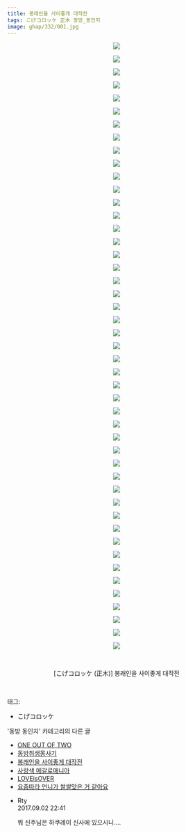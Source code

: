 ```yaml
---
title: 봉래인을 사이좋게 대작전
tags: こげコロッケ 正木 동방_동인지
image: ghap/332/001.jpg
---
```

<div class="article">
<p style="text-align: center; clear: none; float: none;"><img src="{{ site.nasurl }}/ghap/332/001.jpg"/></p>
<p style="text-align: center; clear: none; float: none;"><img src="{{ site.nasurl }}/ghap/332/002.jpg"/></p>
<p style="text-align: center; clear: none; float: none;"><img src="{{ site.nasurl }}/ghap/332/003.jpg"/></p>
<p style="text-align: center; clear: none; float: none;"><img src="{{ site.nasurl }}/ghap/332/004.jpg"/></p>
<p style="text-align: center; clear: none; float: none;"><img src="{{ site.nasurl }}/ghap/332/005.jpg"/></p>
<p style="text-align: center; clear: none; float: none;"><img src="{{ site.nasurl }}/ghap/332/006.jpg"/></p>
<p style="text-align: center; clear: none; float: none;"><img src="{{ site.nasurl }}/ghap/332/007.jpg"/></p>
<p style="text-align: center; clear: none; float: none;"><img src="{{ site.nasurl }}/ghap/332/008.jpg"/></p>
<p style="text-align: center; clear: none; float: none;"><img src="{{ site.nasurl }}/ghap/332/009.jpg"/></p>
<p style="text-align: center; clear: none; float: none;"><img src="{{ site.nasurl }}/ghap/332/010.jpg"/></p>
<p style="text-align: center; clear: none; float: none;"><img src="{{ site.nasurl }}/ghap/332/011.jpg"/></p>
<p style="text-align: center; clear: none; float: none;"><img src="{{ site.nasurl }}/ghap/332/012.jpg"/></p>
<p style="text-align: center; clear: none; float: none;"><img src="{{ site.nasurl }}/ghap/332/013.jpg"/></p>
<p style="text-align: center; clear: none; float: none;"><img src="{{ site.nasurl }}/ghap/332/014.jpg"/></p>
<p style="text-align: center; clear: none; float: none;"><img src="{{ site.nasurl }}/ghap/332/015.jpg"/></p>
<p style="text-align: center; clear: none; float: none;"><img src="{{ site.nasurl }}/ghap/332/016.jpg"/></p>
<p style="text-align: center; clear: none; float: none;"><img src="{{ site.nasurl }}/ghap/332/017.jpg"/></p>
<p style="text-align: center; clear: none; float: none;"><img src="{{ site.nasurl }}/ghap/332/018.jpg"/></p>
<p style="text-align: center; clear: none; float: none;"><img src="{{ site.nasurl }}/ghap/332/019.jpg"/></p>
<p style="text-align: center; clear: none; float: none;"><img src="{{ site.nasurl }}/ghap/332/020.jpg"/></p>
<p style="text-align: center; clear: none; float: none;"><img src="{{ site.nasurl }}/ghap/332/021.jpg"/></p>
<p style="text-align: center; clear: none; float: none;"><img src="{{ site.nasurl }}/ghap/332/022.jpg"/></p>
<p style="text-align: center; clear: none; float: none;"><img src="{{ site.nasurl }}/ghap/332/023.jpg"/></p>
<p style="text-align: center; clear: none; float: none;"><img src="{{ site.nasurl }}/ghap/332/024.jpg"/></p>
<p style="text-align: center; clear: none; float: none;"><img src="{{ site.nasurl }}/ghap/332/025.jpg"/></p>
<p style="text-align: center; clear: none; float: none;"><img src="{{ site.nasurl }}/ghap/332/026.jpg"/></p>
<p style="text-align: center; clear: none; float: none;"><img src="{{ site.nasurl }}/ghap/332/027.jpg"/></p>
<p style="text-align: center; clear: none; float: none;"><img src="{{ site.nasurl }}/ghap/332/028.jpg"/></p>
<p style="text-align: center; clear: none; float: none;"><img src="{{ site.nasurl }}/ghap/332/029.jpg"/></p>
<p style="text-align: center; clear: none; float: none;"><img src="{{ site.nasurl }}/ghap/332/030.jpg"/></p>
<p style="text-align: center; clear: none; float: none;"><img src="{{ site.nasurl }}/ghap/332/031.jpg"/></p>
<p style="text-align: center; clear: none; float: none;"><img src="{{ site.nasurl }}/ghap/332/032.jpg"/></p>
<p style="text-align: center; clear: none; float: none;"><img src="{{ site.nasurl }}/ghap/332/033.jpg"/></p>
<p style="text-align: center; clear: none; float: none;"><img src="{{ site.nasurl }}/ghap/332/034.jpg"/></p>
<p style="text-align: center; clear: none; float: none;"><img src="{{ site.nasurl }}/ghap/332/035.jpg"/></p>
<p style="text-align: center; clear: none; float: none;"><img src="{{ site.nasurl }}/ghap/332/036.jpg"/></p>
<p style="text-align: center; clear: none; float: none;"><img src="{{ site.nasurl }}/ghap/332/037.jpg"/></p>
<p style="text-align: center; clear: none; float: none;"><img src="{{ site.nasurl }}/ghap/332/038.jpg"/></p>
<p style="text-align: center; clear: none; float: none;"><img src="{{ site.nasurl }}/ghap/332/039.jpg"/></p>
<p style="text-align: center; clear: none; float: none;"><img src="{{ site.nasurl }}/ghap/332/040.jpg"/></p>
<p style="text-align: center; clear: none; float: none;"><img src="{{ site.nasurl }}/ghap/332/041.jpg"/></p>
<p style="text-align: center; clear: none; float: none;"><img src="{{ site.nasurl }}/ghap/332/042.jpg"/></p>
<p style="text-align: center; clear: none; float: none;"><img src="{{ site.nasurl }}/ghap/332/043.jpg"/></p>
<p style="text-align: center; clear: none; float: none;"><img src="{{ site.nasurl }}/ghap/332/044.jpg"/></p>
<p style="text-align: center; clear: none; float: none;"><img src="{{ site.nasurl }}/ghap/332/045.jpg"/></p>
<p style="text-align: center; clear: none; float: none;"><img src="{{ site.nasurl }}/ghap/332/046.jpg"/></p>
<p style="text-align: center; clear: none; float: none;"><img src="{{ site.nasurl }}/ghap/332/047.jpg"/></p>
<p style="text-align: center; clear: none; float: none;"><br/></p>
<p style="text-align: center; clear: none; float: none;">[こげコロッケ (正木)] 봉래인을 사이좋게 대작전</p>
<p><br/></p>
</div><div class="tagTrail">
<p>태그: </p>
<ul>
<li>こげコロッケ</li>
</ul>
</div><div class="another">
<p>'동방 동인지' 카테고리의 다른 글</p>
<ul>
<li><a href="/2016-06-20-ghap_335">ONE OUT OF TWO</a></li>
<li><a href="/2016-06-20-ghap_334">동방취생몽사기</a></li>
<li><a href="/2016-06-20-ghap_332">봉래인을 사이좋게 대작전</a></li>
<li><a href="/2016-06-20-ghap_331">사랑색 메갈로매니아</a></li>
<li><a href="/2016-06-20-ghap_330">LOVEisOVER</a></li>
<li><a href="/2016-06-20-ghap_328">요즘따라 언니가 쌀쌀맞은 거 같아요</a></li>
</ul>
</div><div class="cb_module cb_fluid">
<div class="cb_wrt cb_profile">
<div class="comment">
<ul>
<li class="cb_thumb_off" id="comment15074710">
<div class="cb_comment_area">
<div class="cb_info_area">
<div class="cb_section">
<span class="cb_nick_name">Rty</span>
</div>
<div class="cb_section">
<span class="cb_date">2017.09.02 22:41 </span>
</div>
</div>
<div class="cb_dsc_comment">
<p class="cb_dsc">
											뭐 신주님은 하쿠레이 신사에 있으시니....
										</p>
</div>
</div></li>
</ul>
</div>
</div><!-- commentList close -->
</div>